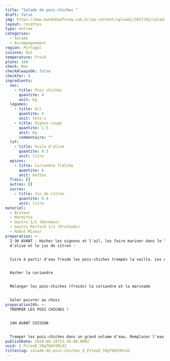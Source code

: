 ```yaml
---
title: "Salade de pois-chiches "
draft: false
img: https://www.mundoboaforma.com.br/wp-content/uploads/2017/02/salada-de-grao-de-bico-620x330.jpg
layout: recettes
type: entree
categories:
  - Salade
  - Accompagnement
region: Portugal
cuisson: Oui
temperature: Froid
plate: 100
check: Non
checkAlwaysOk: false
checkfor: 8
ingredients:
  sec:
    - title: Pois chiches
      quantite: 4
      unit: Kg
  legumes:
    - title: Ail
      quantite: 4
      unit: tête·s
    - title: Oignon rouge
      quantite: 1.5
      unit: Kg
      commentaire: ""
  lof:
    - title: huile d'olive
      quantite: 0.5
      unit: litre
  epices:
    - title: Coriandre fraîche
      quantite: 6
      unit: bottes
  frais: []
  autres: []
  sucres:
    - title: Jus de citron
      quantite: 0.4
      unit: litre
materiel:
  - Bruleur
  - Marmitte
  - Gastro 1/1 (Normaux)
  - Gastro Perforé 1/1 (Profonds)
  - Robot Mixeur
preparation: >-
  2-3H AVANT - Hacher les oignons et l'ail, les faire mariner dans le l'huile
  d'olive et le jus de citron -


  Cuire à partir d'eau froide les pois-chiches trempés la veille. Les égouter quand la chair est bien fondante.


  Hacher la coriandre


  Mélanger les pois-chiches (froids) la coriandre et la marinade


  Saler poivrer au choix
preparation24h: >-
  TREMPER LES POIS CHICHES ! 


  24H AVANT CUISSON


  Tremper les pois-chiches dans un grand volume d'eau. Remplacer l'eau toutes les 6h, trois fois au moins.
publishDate: 2024-06-18T23:36:00.000Z
uuid: X_Pzleo8_S9gTQHtSMi42
titleslug: salade-de-pois-chiches_X_Pzleo8_S9gTQHtSMi42
---
```

